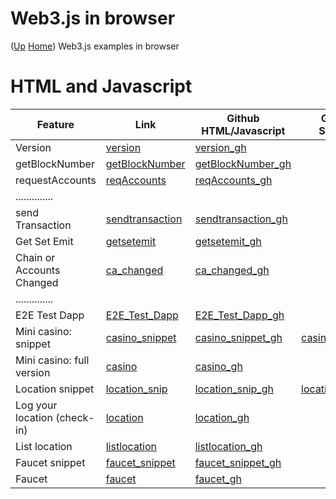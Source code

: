 # Web3.js in browser  <!-- omit in toc --> 
([Up](..) [Home](..\..))
Web3.js examples in browser

# HTML and Javascript
  
| Feature                       | Link                  | Github HTML/Javascript     | Github Solidity
| ---------                     | -------               | -----------                | ------------------
| Version                       | [version]             | [version_gh]
| getBlockNumber                | [getBlockNumber]      | [getBlockNumber_gh]
| requestAccounts               | [reqAccounts]         | [reqAccounts_gh]
| ..............
| send Transaction              | [sendtransaction]     | [sendtransaction_gh]
| Get Set Emit                  | [getsetemit]          | [getsetemit_gh]
| Chain or Accounts Changed     | [ca_changed]          | [ca_changed_gh]
| ..............   
| E2E Test Dapp                 | [E2E_Test_Dapp]       | [E2E_Test_Dapp_gh]
| Mini casino: snippet          | [casino_snippet]      | [casino_snippet_gh]       | [casino_sol_gh]
| Mini casino: full version     | [casino]              | [casino_gh]              
| Location snippet              | [location_snip]       | [location_snip_gh]        | [location_sol_gh]  
| Log your location (check-in)  | [location]            | [location_gh]             
| List location                 | [listlocation]        | [listlocation_gh]         
| Faucet snippet                | [faucet_snippet]      | [faucet_snippet_gh]
| Faucet                        | [faucet]              | [faucet_gh]

[location]:          http://web3examples.com/location
[location_gh]:       https://github.com/web3examples/location
[location_sol_gh]:   https://github.com/web3examples/location/blob/master/truffle/contracts/DistanceHHS.sol
[location_snip]:     https://web3examples.com/ethereum/web3js_browser/location_snippet.html
[location_snip_gh]:  https://github.com/web3examples/ethereum/blob/master/web3js_browser/location_snippet.html
[listlocation]:      http://web3examples.com/location/listlocation.html
[listlocation_gh]:   https://github.com/web3examples/location/blob/master/listlocation.html


[casino]:            http://web3examples.com/ethereum/casino/
[casino_gh]:         https://github.com/web3examples/ethereum/tree/master/casino
[casino_sol_gh]:     https://github.com/web3examples/ethereum/blob/master/solidity_examples/Casino.sol
[casino_snippet]:    https://web3examples.com/ethereum/web3js_browser/casino_snippet.html
[casino_snippet_gh]: https://github.com/web3examples/ethereum/blob/master/web3js_browser/casino_snippet.html


[faucet]:            https://web3examples.com/ethereum/faucet
[faucet_gh]:         https://github.com/web3examples/ethereum/blob/master/faucet/index.html
[faucet_snippet]:    https://web3examples.com/ethereum/web3js_browser/faucet_snippet.html
[faucet_snippet_gh]: https://github.com/web3examples/ethereum/blob/master/web3js_browser/faucet_snippet.html

[version]:           https://web3examples.com/ethereum/web3js_browser/version.html

[getBlockNumber]:    https://web3examples.com/ethereum/web3js_browser/getBlockNumber.html
[reqAccounts]:      https://web3examples.com/ethereum/web3js_browser/RequestAccounts.html
[ca_changed]:        https://web3examples.com/ethereum/web3js_browser/ChainOrAccountsChanged.html

[sendtransaction]:   https://web3examples.com/ethereum/web3js_browser/sendtransaction.html
[E2E_Test_Dapp]:     https://metamask.github.io/test-dapp

[getsetemit]:        https://web3examples.com/ethereum/web3js_browser/getsetemit.html


[version_gh]:            https://github.com/web3examples/ethereum/blob/master/web3js_browser/version.html

[getBlockNumber_gh]:     https://github.com/web3examples/ethereum/blob/master/web3js_browser/getBlockNumber.html
[reqAccounts_gh]:       https://github.com/web3examples/ethereum/blob/master/web3js_browser/RequestAccounts.html
[sendtransaction_gh]:    https://github.com/web3examples/ethereum/blob/master/web3js_browser/sendtransaction.html
[ca_changed_gh]:         https://github.com/web3examples/ethereum/blob/master/web3js_browser/ChainOrAccountsChanged.html

[E2E_Test_Dapp_gh]:      https://github.com/MetaMask/test-dapp/blob/master/src/index.js






[getsetemit_gh]:         https://github.com/web3examples/ethereum/blob/master/web3js_browser/getsetemit.html

  
